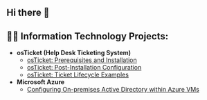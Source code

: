 ## Hi there 👋

<h2>👨‍💻 Information Technology Projects:</h2>

- <b>osTicket (Help Desk Ticketing System)</b>
  - [osTicket: Prerequisites and Installation](https://github.com/FrederickC410/osticket-prereqs)
  - [osTicket: Post-Installation Configuration](https://github.com/FrederickC410/post-install-config)
  - [osTicket: Ticket Lifecycle Examples](https://github.com/FrederickC410/ticket-lifecycle)
- <b>Microsoft Azure</b>
  - [Configuring On-premises Active Directory within Azure VMs](https://github.com/FrederickC410/configure-ad)
